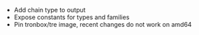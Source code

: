 - Add chain type to output
- Expose constants for types and families
- Pin tronbox/tre image, recent changes do not work on amd64